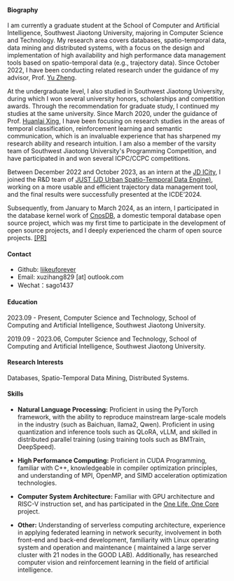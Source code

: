 
#### Biography
I am currently a graduate student at the School of Computer and Artificial Intelligence, Southwest Jiaotong University, majoring in Computer Science and Technology. My research area covers databases, spatio-temporal data, data mining and distributed systems, with a focus on the design and implementation of high availability and high performance data management tools based on spatio-temporal data (e.g., trajectory data). Since October 2022, I have been conducting related research under the guidance of my advisor, Prof. [Yu Zheng](http://urban-computing.com/yuzheng).

At the undergraduate level, I also studied in Southwest Jiaotong University, during which I won several university honors, scholarships and competition awards. Through the recommendation for graduate study, I continued my studies at the same university. Since March 2020, under the guidance of Prof. [Huanlai Xing](https://faculty.swjtu.edu.cn/xinghuanlai), I have been focusing on research studies in the areas of temporal classification, reinforcement learning and semantic communication, which is an invaluable experience that has sharpened my research ability and research intuition. I am also a member of the varsity team of Southwest Jiaotong University's Programming Competition, and have participated in and won several ICPC/CCPC competitions.

Between December 2022 and October 2023, as an intern at the [JD ICity](https://icity.jd.com/), I joined the R&D team of [JUST (JD Urban Spatio-Temporal Data Engine)](https://just.jd.com/#/productCenter), working on a more usable and efficient trajectory data management tool, and the final results were successfully presented at the ICDE’2024.

Subsequently, from January to March 2024, as an intern, I participated in the database kernel work of [CnosDB](https://cn.cnosdb.com/), a domestic temporal database open source project, which was my first time to participate in the development of open source projects, and I deeply experienced the charm of open source projects. [[PR]](https://github.com/cnosdb/cnosdb/pulls?q=is%3Apr+author%3Aliikeuforever+is%3Aclosed+)

#### Contact
* Github: [liikeuforever](https://github.com/liikeuforever)
* Email: xuzihang829 [at] outlook.com
* Wechat：sago1437

#### Education
2023.09 - Present, Computer Science and Technology, School of Computing and Artificial Intelligence, Southwest Jiaotong University.

2019.09 - 2023.06, Computer Science and Technology, School of Computing and Artificial Intelligence, Southwest Jiaotong University.

#### Research Interests
Databases, Spatio-Temporal Data Mining, Distributed Systems.

#### Skills
* **Natural Language Processing:** Proficient in using the PyTorch framework, with the ability to reproduce mainstream large-scale models in the industry (such as Baichuan, llama2, Qwen). Proficient in using quantization and inference tools such as QLoRA, vLLM, and skilled in distributed parallel training (using training tools such as BMTrain, DeepSpeed).

* **High Performance Computing:** Proficient in CUDA Programming, familiar with C++, knowledgeable in compiler optimization principles, and understanding of MPI, OpenMP, and SIMD acceleration optimization technologies.

* **Computer System Architecture:** Familiar with GPU architecture and RISC-V instruction set, and has participated in the [One Life, One Core](https://ysyx.oscc.cc/) project.

* **Other:** Understanding of serverless computing architecture, experience in applying federated learning in network security, involvement in both front-end and back-end development, familiarity with Linux operating system and operation and maintenance ( maintained a large server cluster with 21 nodes in the GOOD LAB). Additionally, has researched computer vision and reinforcement learning in the field of artificial intelligence.
